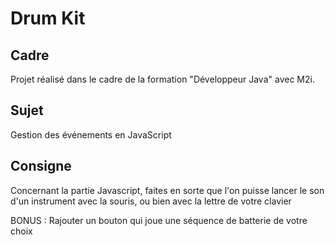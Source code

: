 # Drum Kit

## Cadre

Projet réalisé dans le cadre de la formation "Développeur Java" avec M2i.

## Sujet

Gestion des événements en JavaScript

## Consigne

Concernant la partie Javascript, faites en sorte que l'on puisse lancer le son d'un instrument avec la souris, ou bien avec la lettre de votre clavier

BONUS : Rajouter un bouton qui joue une séquence de batterie de votre choix